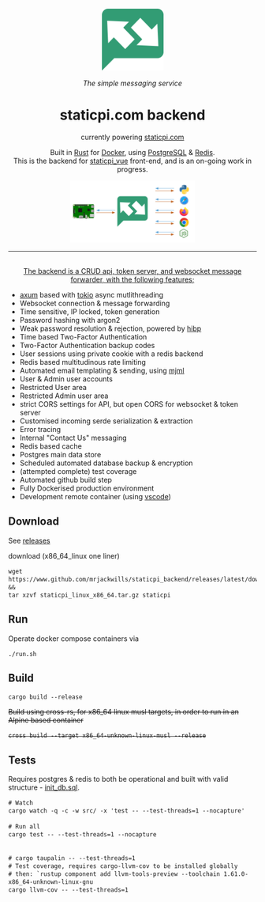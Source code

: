 <p align="center">
	<img src='./.github/logo.svg' width='125px'/>
</p>

<p align="center">
	<em>The simple messaging service</em>
	<h1 align="center">
		staticpi.com backend
	</h1>
</p>

<p align="center">
	currently powering <a href='https://www.staticpi.com' target='_blank' rel='noopener noreferrer'>staticpi.com</a>
</p>

<p align="center">
	Built in <a href='https://www.rust-lang.org/' target='_blank' rel='noopener noreferrer'>Rust</a>
	for <a href='https://www.docker.com/' target='_blank' rel='noopener noreferrer'>Docker</a>,
	using <a href='https://www.postgresql.org/' target='_blank' rel='noopener noreferrer'>PostgreSQL</a>
	& <a href='https://www.redis.io/' target='_blank' rel='noopener noreferrer'>Redis</a>.
	<br>
	This is the backend for <a href='https://www.github.com/mrjackwills/staticpi_vue' target='_blank' rel='noopener noreferrer'>staticpi_vue</a> front-end, and is an on-going work in progress.
</p>

<p align="center">
	<a href="https://raw.githubusercontent.com/mrjackwills/staticpi_backend/main/.github/diagram_o.svg" target='_blank' rel='noopener noreferrer'>
		<img src='./.github/diagram_o.svg' width='50%'/>
</p>

<hr>

<p align="center">
	<br>
	The backend is a CRUD api, token server, and websocket message forwarder, with the following features;
	<ul>
		<li><a href="https://github.com/tokio-rs/axum" target='_blank' rel='noopener noreferrer'>axum</a> based with <a href='https://www.tokio.rs' target='_blank' rel='noopener noreferrer'>tokio</a> async mutlithreading</a>
		<li>Websocket connection & message forwarding</li>
		<li>Time sensitive, IP locked, token generation</li>
		<li>Password hashing with argon2</li>
		<li>Weak password resolution & rejection, powered by <a href='https://haveibeenpwned.com/' target='_blank' rel='noopener noreferrer'>hibp</a></li>
		<li>Time based Two-Factor Authentication</li>
		<li>Two-Factor Authentication backup codes</li>
		<li>User sessions using private cookie with a redis backend</li>
		<li>Redis based multitudinous rate limiting</li>
		<li>Automated email templating & sending, using <a href='https://mjml.io/' target='_blank' rel='noopener noreferrer'>mjml</a></li>
		<li>User & Admin user accounts</li>
		<li>Restricted User area</li>
		<li>Restricted Admin user area</li>
		<li>strict CORS settings for API, but open CORS for websocket & token server</li>
		<li>Customised incoming serde serialization & extraction</li>
		<li>Error tracing</li>
		<li>Internal "Contact Us" messaging</li>
		<li>Redis based cache</li>
		<li>Postgres main data store</li>
		<li>Scheduled automated database backup & encryption</li>
		<li>(attempted complete) test coverage</li>
		<li>Automated github build step</li>
		<li>Fully Dockerised production environment</li>
		<li>Development remote container (using <a href="https://code.visualstudio.com/docs/remote/containers" target='_blank' rel='noopener noreferrer'>vscode</a>)</li>
	</ul>
<p>

## Download

See <a href="https://github.com/mrjackwills/staticpi_api/releases" target='_blank' rel='noopener noreferrer'>releases</a>

download (x86_64_linux one liner)

```shell
wget https://www.github.com/mrjackwills/staticpi_backend/releases/latest/download/staticpi_linux_x86_64.tar.gz &&
tar xzvf staticpi_linux_x86_64.tar.gz staticpi
```

## Run

Operate docker compose containers via

```shell
./run.sh
```

## Build

```shell
cargo build --release
```

<strike>
Build using cross-rs, for x86_64 linux musl targets, in order to run in an Alpine based container

```shell
cross build --target x86_64-unknown-linux-musl --release
```
</strike>

## Tests

Requires postgres & redis to both be operational and built with valid structure - <a href="https://github.com/mrjackwills/staticpi_backend/blob/main/src/docker.init/init_db.sql" target='_blank' rel='noopener noreferrer'>init_db.sql</a>.

```shell
# Watch
cargo watch -q -c -w src/ -x 'test -- --test-threads=1 --nocapture'

# Run all 
cargo test -- --test-threads=1 --nocapture


# cargo taupalin -- --test-threads=1
# Test coverage, requires cargo-llvm-cov to be installed globally
# then: `rustup component add llvm-tools-preview --toolchain 1.61.0-x86_64-unknown-linux-gnu
cargo llvm-cov -- --test-threads=1
```
